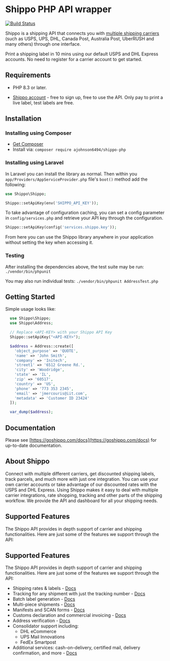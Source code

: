 # Shippo PHP API wrapper

[![Build Status](https://travis-ci.org/ajohnson6494/shippo-php-client.svg?branch=master)](https://travis-ci.org/ajohnson6494/shippo-php-client)

Shippo is a shipping API that connects you with [multiple shipping carriers](https://goshippo.com/carriers/) (such as USPS, UPS, DHL, Canada Post, Australia Post, UberRUSH and many others) through one interface.

Print a shipping label in 10 mins using our default USPS and DHL Express accounts. No need to register for a carrier account to get started.

## Requirements

* PHP 8.3 or later.

* [Shippo account](https://goshippo.com/) - free to sign up, free to use the API. Only pay to print a live label, test labels are free.

## Installation

### Installing using Composer
* [Get Composer](http://getcomposer.org/)
* Install via:
`composer require ajohnson6494/shippo-php`

### Installing using Laravel

In Laravel you can install the library as normal. Then within you `app/Providers/AppServiceProvider.php` file's `boot()` method add the following:

```php
use Shippo\Shippo;

Shippo::setApiKey(env('SHIPPO_API_KEY'));
```

To take advantage of configuration caching, you can set a config parameter in `config/services.php` and retrieve your API key through the configuration.

```php
Shippo::setApiKey(config('services.shippo.key'));
```

From here you can use the Shippo library anywhere in your application without setting the key when accessing it.

### Testing
After installing the dependencies above, the test suite may be run:
`./vendor/bin/phpunit`

You may also run individual tests:
`./vendor/bin/phpunit AddressTest.php`


## Getting Started
Simple usage looks like:
```php
  use Shippo\Shippo;
  use Shippo\Address;

  // Replace <API-KEY> with your Shippo API Key
  Shippo::setApiKey("<API-KEY>");

  $address = Address::create([
    'object_purpose' => 'QUOTE',
    'name' => 'John Smith',
    'company' => 'Initech',
    'street1' => '6512 Greene Rd.',
    'city' => 'Woodridge',
    'state' => 'IL',
    'zip' => '60517',
    'country' => 'US',
    'phone' => '773 353 2345',
    'email' => 'jmercouris@iit.com',
    'metadata' => 'Customer ID 23424'
  ]);

  var_dump($address);
```

## Documentation

Please see [https://goshippo.com/docs](https://goshippo.com/docs) for up-to-date documentation.

## About Shippo
Connect with multiple different carriers, get discounted shipping labels, track parcels, and much more with just one integration. You can use your own carrier accounts or take advantage of our discounted rates with the USPS and DHL Express. Using Shippo makes it easy to deal with multiple carrier integrations, rate shopping, tracking and other parts of the shipping workflow. We provide the API and dashboard for all your shipping needs.

## Supported Features
The Shippo API provides in depth support of carrier and shipping functionalities. Here are just some of the features we support through the API:

## Supported Features
The Shippo API provides in depth support of carrier and shipping functionalities. Here are just some of the features we support through the API:

* Shipping rates & labels - [Docs](https://goshippo.com/docs/first-shipment)
* Tracking for any shipment with just the tracking number - [Docs](https://goshippo.com/docs/tracking)
* Batch label generation - [Docs](https://goshippo.com/docs/batch)
* Multi-piece shipments - [Docs](https://goshippo.com/docs/multipiece)
* Manifests and SCAN forms - [Docs](https://goshippo.com/docs/manifests)
* Customs declaration and commercial invoicing - [Docs](https://goshippo.com/docs/international)
* Address verification - [Docs](https://goshippo.com/docs/address-validation)
* Consolidator support including:
	* DHL eCommerce
	* UPS Mail Innovations
	* FedEx Smartpost
* Additional services: cash-on-delivery, certified mail, delivery confirmation, and more - [Docs](https://goshippo.com/docs/reference#shipment-extras)
